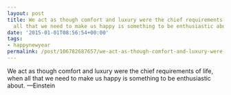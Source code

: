 ```yaml
---
layout: post
title: We act as though comfort and luxury were the chief requirements of life, when
  all that we need to make us happy is something to be enthusiastic about.
date: '2015-01-01T08:56:54+00:00'
tags:
- happynewyear
permalink: /post/106782687657/we-act-as-though-comfort-and-luxury-were-the-chief
---
```

We act as though comfort and luxury were the chief requirements of life, when all that we need to make us happy is something to be enthusiastic about.
—Einstein
